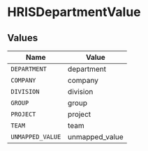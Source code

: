 # HRISDepartmentValue


## Values

| Name             | Value            |
| ---------------- | ---------------- |
| `DEPARTMENT`     | department       |
| `COMPANY`        | company          |
| `DIVISION`       | division         |
| `GROUP`          | group            |
| `PROJECT`        | project          |
| `TEAM`           | team             |
| `UNMAPPED_VALUE` | unmapped_value   |